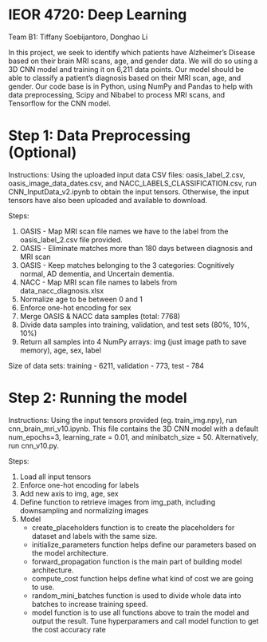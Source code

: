 # IEOR 4720: Deep Learning
Team B1: Tiffany Soebijantoro, Donghao Li

In this project, we seek to identify which patients have Alzheimer’s Disease based on their brain MRI scans, age, and gender data. We will do so using a 3D CNN model and training it on 6,211 data points. Our model should be able to classify a patient’s diagnosis based on their MRI scan, age, and gender. Our code base is in Python, using NumPy and Pandas to help with data preprocessing, Scipy and Nibabel to process MRI scans, and Tensorflow for the CNN model.


# Step 1: Data Preprocessing (Optional)
Instructions:
Using the uploaded input data CSV files: oasis_label_2.csv, oasis_image_data_dates.csv, and NACC_LABELS_CLASSIFICATION.csv, run CNN_InputData_v2.ipynb to obtain the input tensors. Otherwise, the input tensors have also been uploaded and available to download.

Steps:
1. OASIS - Map MRI scan file names we have to the label from the oasis_label_2.csv file provided.
2. OASIS - Eliminate matches more than 180 days between diagnosis and MRI scan
3. OASIS - Keep matches belonging to the 3 categories: Cognitively normal, AD dementia, and Uncertain dementia.
4. NACC - Map MRI scan file names to labels from data_nacc_diagnosis.xlsx
5. Normalize age to be between 0 and 1
6. Enforce one-hot encoding for sex
7. Merge OASIS & NACC data samples (total: 7768)
8. Divide data samples into training, validation, and test sets (80%, 10%, 10%)
9. Return all samples into 4 NumPy arrays: img (just image path to save memory), age, sex, label

Size of data sets: training - 6211, validation - 773, test - 784

# Step 2: Running the model
Instructions:
Using the input tensors provided (eg. train_img.npy), run cnn_brain_mri_v10.ipynb. This file contains the 3D CNN model with a default num_epochs=3, learning_rate = 0.01, and minibatch_size = 50. Alternatively, run cnn_v10.py.

Steps:
1. Load all input tensors
2. Enforce one-hot encoding for labels
3. Add new axis to img, age, sex
4. Define function to retrieve images from img_path, including downsampling and normalizing images
5. Model
    *  create_placeholders function is to create the placeholders for dataset and labels with the same size.
    *  initialize_parameters function helps define our parameters based on the model architecture.
    *  forward_propagation function is the main part of building model architecture.
    *  compute_cost function helps define what kind of cost we are going to use.
    *  random_mini_batches function is used to divide whole data into batches to increase training speed.
    *  model function is to use all functions above to train the model and output the result. Tune hyperparamers and call model function to get the cost accuracy rate 
    
